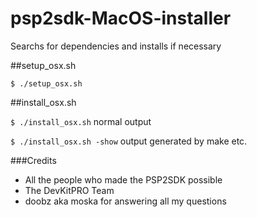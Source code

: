 # psp2sdk-MacOS-installer

Searchs for dependencies and installs if necessary

##setup_osx.sh

`$ ./setup_osx.sh`

##install_osx.sh

`$ ./install_osx.sh`
normal output

`$ ./install_osx.sh -show` output generated by make etc.

###Credits
- All the people who made the PSP2SDK possible
- The DevKitPRO Team
- doobz aka moska for answering all my questions 
